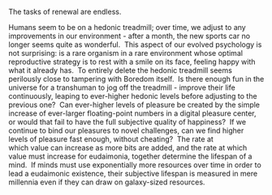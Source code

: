 The tasks of renewal are endless. 

Humans seem to be on a hedonic treadmill; over time, we adjust to any improvements in our environment - after a month, the new sports car no longer seems quite as wonderful.  This aspect of our evolved psychology is not surprising: is a rare organism in a rare environment whose optimal reproductive strategy is to rest with a smile on its face, feeling happy with what it already has.  To entirely delete the hedonic treadmill seems perilously close to tampering with Boredom itself.  Is there enough fun in the universe for a transhuman to jog off the treadmill - improve their life continuously, leaping to ever-higher hedonic levels before adjusting to the previous one?  Can ever-higher levels of pleasure be created by the simple increase of ever-larger floating-point numbers in a digital pleasure center, or would that fail to have the full subjective quality of happiness?  If we continue to bind our pleasures to novel challenges, can we find higher levels of pleasure fast enough, without cheating?  The rate at which value can increase as more bits are added, and the rate at which value must increase for eudaimonia, together determine the lifespan of a mind.  If minds must use exponentially more resources over time in order to lead a eudaimonic existence, their subjective lifespan is measured in mere millennia even if they can draw on galaxy-sized resources.